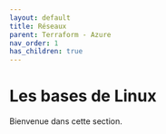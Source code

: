 ```yaml
---
layout: default
title: Réseaux
parent: Terraform - Azure
nav_order: 1
has_children: true
---
```


# Les bases de Linux

Bienvenue dans cette section.
